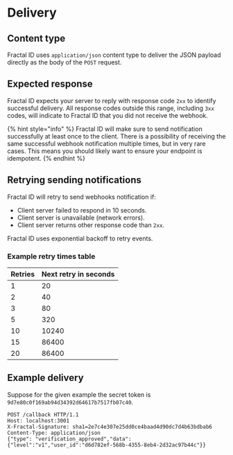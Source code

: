 # Delivery

## Content type

Fractal ID uses `application/json` content type to deliver the JSON payload directly as the body of the `POST` request.

## Expected response

Fractal ID expects your server to reply with response code `2xx` to identify successful delivery. All response codes outside this range, including `3xx` codes, will indicate to Fractal ID that you did not receive the webhook.

{% hint style="info" %}
Fractal ID will make sure to send notification successfully at least once to the client. There is a possibility of receiving the same successful webhook notification multiple times, but in very rare cases. This means you should likely want to ensure your endpoint is idempotent.
{% endhint %}

## Retrying sending notifications

Fractal ID will retry to send webhooks notification if:

* Client server failed to respond in 10 seconds.
* Client server is unavailable \(network errors\).
* Client server returns other response code than `2xx`.

Fractal ID uses exponential backoff to retry events.

### Example retry times table

| Retries | Next retry in seconds |
| :--- | :--- |
| 1 | 20 |
| 2 | 40 |
| 3 | 80 |
| 5 | 320 |
| 10 | 10240 |
| 15 | 86400 |
| 20 | 86400 |

## Example delivery

Suppose for the given example the secret token is `9d7e80c0f169ab94d34392d64617b7517fb07c40`.

```text
POST /callback HTTP/1.1
Host: localhost:3001
X-Fractal-Signature: sha1=2e7c4e307e25dd0ce4baad4d90dc7d4b63bdbab6
Content-Type: application/json
{"type": "verification_approved","data":{"level":"v1","user_id":"d6d782ef-568b-4355-8eb4-2d32ac97b44c"}}
```

